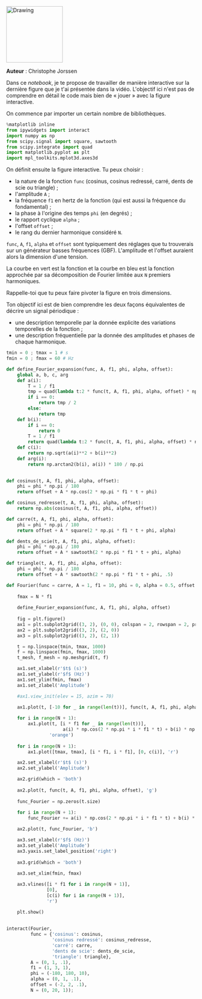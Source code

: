 <img src="media/CC-BY-NC-ND.png" alt="Drawing" style="width: 150px;"/> 

**Auteur** : Christophe Jorssen

Dans ce *notebook*, je te propose de travailler de manière interactive sur la dernière figure que je t'ai présentée dans la vidéo. L'objectif ici n'est pas de comprendre en détail le code mais bien de « jouer » avec la figure interactive.

On commence par importer un certain nombre de bibliothèques.


```python
%matplotlib inline
from ipywidgets import interact
import numpy as np
from scipy.signal import square, sawtooth
from scipy.integrate import quad
import matplotlib.pyplot as plt
import mpl_toolkits.mplot3d.axes3d
```

On définit ensuite la figure interactive. Tu peux choisir :
* la nature de la fonction `func` (cosinus, cosinus redressé, carré, dents de scie ou triangle) ;
* l'amplitude `A` ;
* la fréquence `f1` en hertz de la fonction (qui est aussi la fréquence du fondamental) ;
* la phase à l'origine des temps `phi` (en degrés) ;
* le rapport cyclique `alpha` ;
* l'offset `offset` ;
* le rang du dernier harmonique considéré `N`.

`func`, `A`, `f1`, `alpha` et `offset` sont typiquement des réglages que tu trouverais sur un générateur basses fréquences (GBF). L'amplitude et l'offset auraient alors la dimension d'une tension.

La courbe en vert est la fonction et la courbe en bleu est la fonction approchée par sa décomposition de Fourier limitée aux `N` premiers harmoniques.

Rappelle-toi que tu peux faire pivoter la figure en trois dimensions. 

Ton objectif ici est de bien comprendre les deux façons équivalentes de décrire un signal périodique :
* une description temporelle par la donnée explicite des variations temporelles de la fonction ;
* une description fréquentielle par la donnée des amplitudes et phases de chaque harmonique.


```python
tmin = 0 ; tmax = 1 # s
fmin = 0 ; fmax = 60 # Hz

def define_Fourier_expansion(func, A, f1, phi, alpha, offset):
    global a, b, c, arg
    def a(i):
        T = 1 / f1
        tmp = quad(lambda t:2 * func(t, A, f1, phi, alpha, offset) * np.cos(2 * np.pi * i * f1 * t) / T, -T/2, T/2)[0]
        if i == 0:
            return tmp / 2
        else:
            return tmp
    def b(i):
        if i == 0:
            return 0
        T = 1 / f1
        return quad(lambda t:2 * func(t, A, f1, phi, alpha, offset) * np.sin(2 * np.pi * i * f1 * t) / T, -T/2, T/2)[0]
    def c(i):
        return np.sqrt(a(i)**2 + b(i)**2)
    def arg(i):
        return np.arctan2(b(i), a(i)) * 180 / np.pi
    

def cosinus(t, A, f1, phi, alpha, offset):
    phi = phi * np.pi / 180
    return offset + A * np.cos(2 * np.pi * f1 * t + phi)

def cosinus_redresse(t, A, f1, phi, alpha, offset):
    return np.abs(cosinus(t, A, f1, phi, alpha, offset))

def carre(t, A, f1, phi, alpha, offset):
    phi = phi * np.pi / 180
    return offset + A * square(2 * np.pi * f1 * t + phi, alpha)

def dents_de_scie(t, A, f1, phi, alpha, offset):
    phi = phi * np.pi / 180
    return offset + A * sawtooth(2 * np.pi * f1 * t + phi, alpha)

def triangle(t, A, f1, phi, alpha, offset):
    phi = phi * np.pi / 180
    return offset + A * sawtooth(2 * np.pi * f1 * t + phi, .5)

def Fourier(func = carre, A = 1, f1 = 10, phi = 0, alpha = 0.5, offset = 1, N = 10):
    
    fmax = N * f1
    
    define_Fourier_expansion(func, A, f1, phi, alpha, offset)
    
    fig = plt.figure()
    ax1 = plt.subplot2grid((3, 2), (0, 0), colspan = 2, rowspan = 2, projection = '3d')
    ax2 = plt.subplot2grid((3, 2), (2, 0))
    ax3 = plt.subplot2grid((3, 2), (2, 1))

    t = np.linspace(tmin, tmax, 1000)
    f = np.linspace(fmin, fmax, 1000)
    t_mesh, f_mesh = np.meshgrid(t, f)

    ax1.set_xlabel(r'$t$ (s)')
    ax1.set_ylabel(r'$f$ (Hz)')
    ax1.set_ylim(fmin, fmax)
    ax1.set_zlabel('Amplitude')

    #ax1.view_init(elev = 15, azim = 70)

    ax1.plot(t, [-10 for _ in range(len(t))], func(t, A, f1, phi, alpha, offset), 'g', lw = 2)
    
    for i in range(N + 1):
        ax1.plot(t, [i * f1 for _ in range(len(t))], 
                     a(i) * np.cos(2 * np.pi * i * f1 * t) + b(i) * np.sin(2 * np.pi * i * f1 * t),
                'orange')
    
    for i in range(N + 1):
        ax1.plot([tmax, tmax], [i * f1, i * f1], [0, c(i)], 'r')

    ax2.set_xlabel(r'$t$ (s)')
    ax2.set_ylabel('Amplitude')

    ax2.grid(which = 'both')
    
    ax2.plot(t, func(t, A, f1, phi, alpha, offset), 'g')        
    
    func_Fourier = np.zeros(t.size)
    
    for i in range(N + 1):
        func_Fourier += a(i) * np.cos(2 * np.pi * i * f1 * t) + b(i) * np.sin(2 * np.pi * i * f1 * t)

    ax2.plot(t, func_Fourier, 'b')

    ax3.set_xlabel(r'$f$ (Hz)')
    ax3.set_ylabel('Amplitude')
    ax3.yaxis.set_label_position('right')
    
    ax3.grid(which = 'both')
    
    ax3.set_xlim(fmin, fmax)

    ax3.vlines([i * f1 for i in range(N + 1)], 
               [0], 
               [c(i) for i in range(N + 1)], 
               'r')

    plt.show()
    
    
interact(Fourier, 
         func = {'cosinus': cosinus, 
                 'cosinus redressé': cosinus_redresse,
                 'carré': carre, 
                 'dents de scie': dents_de_scie, 
                 'triangle': triangle},
         A = (0, 1, .1),
         f1 = (1, 3, 1), 
         phi = (-180, 180, 10), 
         alpha = (0, 1, .1), 
         offset = (-2, 2, .1), 
         N = (0, 20, 1));
```


```python

```
